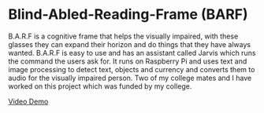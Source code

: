 # Blind-Abled-Reading-Frame (BARF)
B.A.R.F is a cognitive frame that helps the visually impaired, with these glasses they can expand their horizon and do things that they have always wanted. B.A.R.F is easy to use and has  an assistant called Jarvis which runs the command the users ask for. It runs on Raspberry Pi and uses text and image processing to detect text, objects and currency and converts them to audio for the visually impaired person. Two of my college mates and I have worked on this project which was funded by my college.

[Video Demo](https://drive.google.com/file/d/1tPDXGr1TeiVFCNE4Ggj-Iy87eWOx3T0J/view?usp=sharing)
